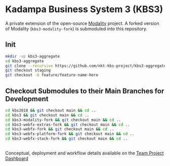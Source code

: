 # Kadampa Business System 3 (KBS3)

A private extension of the open-source [Modality](https://github.com/modalityone/modality) project. A forked version of Modality (`kbs3-modality-fork`) is submoduled into this repository. 


## Init
```sh
mkdir -vp kbs3-aggregate  
cd kbs3-aggregate  
git clone --recursive https://github.com/nkt-kbs-project/kbs3-aggregate.git .
git checkout staging
git checkout -b feature/feature-name-here
```

## Checkout Submodules to their Main Branches for Development
```sh
cd kbs2018 && git checkout main && cd ..  
cd kbs3 && git checkout main && cd ..  
cd kbs3-modality-fork && git checkout main && cd ..  
cd kbs3-webfx-extras-fork && git checkout main && cd ..  
cd kbs3-webfx-fork && git checkout main && cd ..  
cd kbs3-webfx-platform-fork && git checkout main && cd ..
cd kbs3-webfx-stack-fork && git checkout main && cd ..  
```

##
Conceptual, deployment and workflow details available on the [Team Project Dashboard](https://sites.google.com/kadampa.net/modality-team/home?authuser=0)
